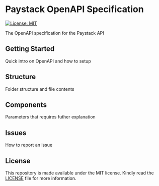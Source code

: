 # Paystack OpenAPI Specification
[![License: MIT](https://img.shields.io/badge/License-MIT-yellow.svg)](https://opensource.org/licenses/MIT)

The OpenAPI specification for the Paystack API

## Getting Started
Quick intro on OpenAPI and how to setup

## Structure
Folder structure and file contents

## Components
Parameters that requires futher explanation

## Issues
How to report an issue

## License
This repository is made available under the MIT license. Kindly read the [LICENSE](https://github.com/PaystackOSS/openapi/blob/main/LICENSE) file for more information.